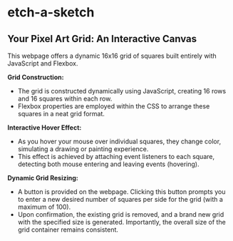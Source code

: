 # etch-a-sketch

## Your Pixel Art Grid: An Interactive Canvas

This webpage offers a dynamic 16x16 grid of squares built entirely with JavaScript and Flexbox.

**Grid Construction:**

* The grid is constructed dynamically using JavaScript, creating 16 rows and 16 squares within each row.
* Flexbox properties are employed within the CSS to arrange these squares in a neat grid format.

**Interactive Hover Effect:**

* As you hover your mouse over individual squares, they change color, simulating a drawing or painting experience.
* This effect is achieved by attaching event listeners to each square, detecting both mouse entering and leaving events (hovering).

**Dynamic Grid Resizing:**

* A button is provided on the webpage. Clicking this button prompts you to enter a new desired number of squares per side for the grid (with a maximum of 100).
* Upon confirmation, the existing grid is removed, and a brand new grid with the specified size is generated. Importantly, the overall size of the grid container remains consistent.



